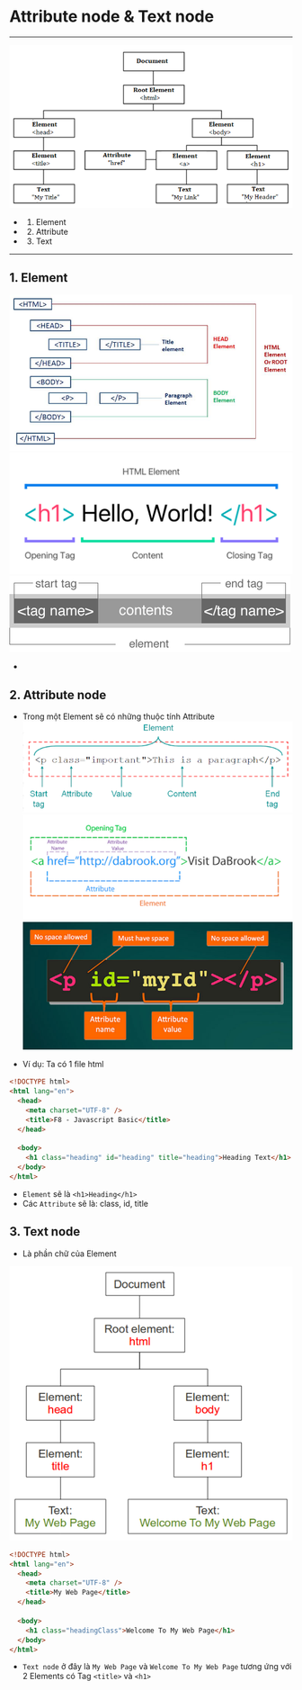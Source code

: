 # Attribute node & Text node

---

![Document](./images/001.png 'Document')

- 1. Element
- 2. Attribute
- 3. Text

---

## 1. Element

![Element](./images/003.png 'Console')
![Element](./images/002.png 'Console')
![Element](./images/004.png 'Element')

-

## 2. Attribute node

- Trong một Element sẽ có những thuộc tính Attribute
  ![Attribute](./images/005.png 'Attribute')
  ![Attribute](./images/006.png 'Attribute')
  ![Attribute](./images/007.png 'Attribute')

- Ví dụ: Ta có 1 file html

```html
<!DOCTYPE html>
<html lang="en">
  <head>
    <meta charset="UTF-8" />
    <title>F8 - Javascript Basic</title>
  </head>

  <body>
    <h1 class="heading" id="heading" title="heading">Heading Text</h1>
  </body>
</html>
```

- `Element` sẽ là `<h1>Heading</h1>`
- Các `Attribute` sẽ là: class, id, title

## 3. Text node

- Là phần chữ của Element

![Text node](./images/008.png 'Text node')

```html
<!DOCTYPE html>
<html lang="en">
  <head>
    <meta charset="UTF-8" />
    <title>My Web Page</title>
  </head>

  <body>
    <h1 class="headingClass">Welcome To My Web Page</h1>
  </body>
</html>
```

- `Text node` ở đây là `My Web Page` và `Welcome To My Web Page` tương ứng với 2 Elements có Tag `<title>` và `<h1>`
